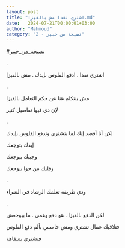 ```yaml
---
layout: post
title: "اشتري نقدا مش بالفيزا.md"
date:   2024-07-21T00:00:01+03:00
author: "Mahmoud"
category: "2 - نصيحة من خبير"
---
```

[<u>\#نصيحة_من_خبير</u>](https://www.facebook.com/hashtag/%D9%86%D8%B5%D9%8A%D8%AD%D8%A9_%D9%85%D9%86_%D8%AE%D8%A8%D9%8A%D8%B1?__eep__=6&__cft__%5b0%5d=AZXvsd4PgGUI5oKdDgBE0SXmOadJ0bH1LgSUmiVypgj1D_n3MBbIwVL69LhqiCNrAwYe7aU9ulbh4kJHKshOnPztbaH8atDkqtlcmfrFoweNo_uagw3NFRSs7f_llqGlgzxZ9LilLhVPzQBF-Nr65v7vXl6q7jCREMsS6utKfaPdtQ&__tn__=*NK-R)

.

اشتري نقدا . ادفع الفلوس بإيدك . مش بالفيزا

.

مش بنتكلم هنا عن حكم التعامل بالفيزا

لإن دي فيها تفاصيل كتير

.

لكن أنا أقصد إنك لما بتشتري وتدفع الفلوس بإيدك

إيدك بتوجعك

وجيبك بيوجعك

وقلبك من جوا بيوجعك

.

ودي طريقة تعلمك الرشاد في الشراء

.

لكن الدفع بالفيزا . هو دفع وهمي . ما بيوجعش

فتلاقيك عمال تشتري ومش حاسس بألم دفع الفلوس

فتشتري بسفاهة
